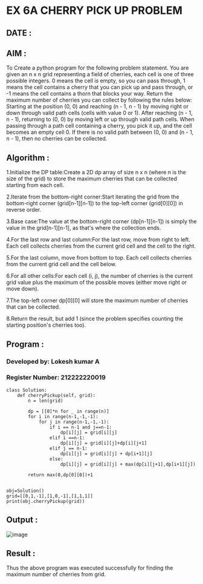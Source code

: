# EX 6A CHERRY PICK UP PROBLEM

## DATE :

## AIM :

To Create a python program for the following problem statement.
You are given an n x n grid representing a field of cherries, each cell is one of three possible integers.
0	means the cell is empty, so you can pass through,
1	means the cell contains a cherry that you can pick up and pass through, or
-1 means the cell contains a thorn that blocks your way.
Return the maximum number of cherries you can collect by following the rules below:
Starting at the position (0, 0) and reaching (n - 1, n - 1) by moving right or down through valid path cells (cells with value 0 or 1).
After reaching (n - 1, n - 1), returning to (0, 0) by moving left or up through valid path cells.
When passing through a path cell containing a cherry, you pick it up, and the cell becomes an empty cell 0. If there is no valid path between (0, 0) and (n - 1, n - 1), then no cherries can be collected.



## Algorithm :

1.Initialize the DP table:Create a 2D dp array of size n x n (where n is the size of the grid) to store the maximum cherries that can be collected starting from each cell.

2.Iterate from the bottom-right corner:Start iterating the grid from the bottom-right corner (grid[n-1][n-1]) to the top-left corner (grid[0][0]) in reverse order.

3.Base case:The value at the bottom-right corner (dp[n-1][n-1]) is simply the value in the grid[n-1][n-1], as that's where the collection ends.

4.For the last row and last column:For the last row, move from right to left. Each cell collects cherries from the current grid cell and the cell to the right.

5.For the last column, move from bottom to top. Each cell collects cherries from the current grid cell and the cell below.

6.For all other cells:For each cell (i, j), the number of cherries is the current grid value plus the maximum of the possible moves (either move right or move down).

7.The top-left corner dp[0][0] will store the maximum number of cherries that can be collected.

8.Return the result, but add 1 (since the problem specifies counting the starting position's cherries too).  


## Program :

### Developed by: Lokesh kumar A
### Register Number: 212222220019

```
class Solution:
    def cherryPickup(self, grid):
        n = len(grid)
        
        dp = [[0]*n for _ in range(n)]
        for i in range(n-1,-1,-1):
            for j in range(n-1,-1,-1):
                if i == n-1 and j==n-1:
                    dp[i][j] = grid[i][j]
                elif i ==n-1:
                    dp[i][j] = grid[i][j]+dp[i][j+1]
                elif j == n-1:
                    dp[i][j] = grid[i][j] + dp[i+1][j]
                else:
                    dp[i][j] = grid[i][j] + max(dp[i][j+1],dp[i+1][j])
                    
        return max(0,dp[0][0])+1            
        
        
obj=Solution()
grid=[[0,1,-1],[1,0,-1],[1,1,1]]        
print(obj.cherryPickup(grid))
```

## Output :

![image](https://github.com/user-attachments/assets/50dbfee4-579f-4805-8139-363652d02efd)


## Result :

Thus the above program was executed successfully for finding the maximum number of cherries from grid.
